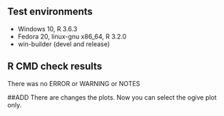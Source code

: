 ## Test environments
* Windows 10, R 3.6.3
* Fedora 20, linux-gnu x86_64, R 3.2.0
* win-builder (devel and release)

## R CMD check results
There was no ERROR or WARNING or NOTES

##ADD
There are changes the plots.
Now you can select the ogive plot only.